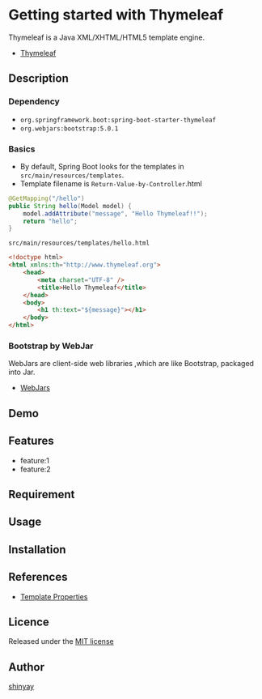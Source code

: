 # Getting started with Thymeleaf

Thymeleaf is a Java XML/XHTML/HTML5 template engine.

- [Thymeleaf](https://www.thymeleaf.org/)

## Description
### Dependency
- `org.springframework.boot:spring-boot-starter-thymeleaf`
- `org.webjars:bootstrap:5.0.1`

### Basics
- By default, Spring Boot looks for the templates in `src/main/resources/templates`.
- Template filename is `Return-Value-by-Controller`.html

```java
@GetMapping("/hello")
public String hello(Model model) {
    model.addAttribute("message", "Hello Thymeleaf!!");
    return "hello";
}
```

`src/main/resources/templates/hello.html`
```html
<!doctype html>
<html xmlns:th="http://www.thymeleaf.org">
    <head>
        <meta charset="UTF-8" />
        <title>Hello Thymeleaf</title>
    </head>
    <body>
        <h1 th:text="${message}"></h1>
    </body>
</html>
```

### Bootstrap by WebJar
WebJars are client-side web libraries ,which are like Bootstrap, packaged into Jar.

- [WebJars](https://www.webjars.org/)

## Demo

## Features

- feature:1
- feature:2

## Requirement

## Usage

## Installation

## References
- [Template Properties](https://docs.spring.io/spring-boot/docs/current/reference/htmlsingle/#application-properties.templating)

## Licence

Released under the [MIT license](https://gist.githubusercontent.com/shinyay/56e54ee4c0e22db8211e05e70a63247e/raw/34c6fdd50d54aa8e23560c296424aeb61599aa71/LICENSE)

## Author

[shinyay](https://github.com/shinyay)
